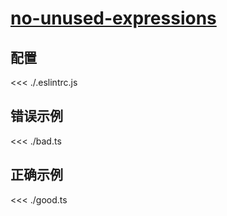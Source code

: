 # [no-unused-expressions](https://typescript-eslint.io/rules/no-unused-expressions)

## 配置

<<< ./.eslintrc.js

## 错误示例

<<< ./bad.ts

## 正确示例

<<< ./good.ts
